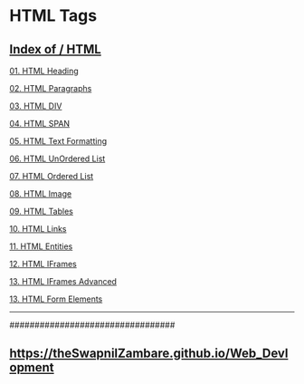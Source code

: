 # HTML Tags

##  <a href="https://theswapnilzambare.github.io/Web_Devlopment/HTML">Index of / HTML</a>


<a href="https://theswapnilzambare.github.io/Web_Devlopment/HTML/HTML_Tags/01_HTML_Headings.html" target="_blank" >01. HTML Heading</a>

<a href="https://theswapnilzambare.github.io/Web_Devlopment/HTML/HTML_Tags/02_HTML_Paragraphs.html" target="_blank" >02. HTML Paragraphs</a>

<a href="https://theswapnilzambare.github.io/Web_Devlopment/HTML/HTML_Tags/03_HTML_DIV_Tag.html" target="_blank" >03. HTML DIV</a>

<a href="https://theswapnilzambare.github.io/Web_Devlopment/HTML/HTML_Tags/04_HTML_SPAN_Tag.html" target="_blank" >04. HTML SPAN</a>

<a href="https://theswapnilzambare.github.io/Web_Devlopment/HTML/HTML_Tags/05_HTML_Text_Formatting.html" target="_blank" >05. HTML Text Formatting</a>

<a href="https://theswapnilzambare.github.io/Web_Devlopment/HTML/HTML_Tags/06_HTML_UnOrdered_List.html" target="_blank" >06. HTML UnOrdered List</a>

<a href="https://theswapnilzambare.github.io/Web_Devlopment/HTML/HTML_Tags/07_HTML_Ordered_List.html" target="_blank" >07. HTML Ordered List</a>

<a href="https://theswapnilzambare.github.io/Web_Devlopment/HTML/HTML_Tags/08_HTML_Images.html" target="_blank" >08. HTML Image</a>

<a href="https://theswapnilzambare.github.io/Web_Devlopment/HTML/HTML_Tags/09_HTML_Tables.html" target="_blank" >09. HTML Tables</a>

<a href="https://theswapnilzambare.github.io/Web_Devlopment/HTML/HTML_Tags/10_HTML_Links.html" target="_blank" >10. HTML Links</a>

<a href="https://theswapnilzambare.github.io/Web_Devlopment/HTML/HTML_Tags/11_HTML_Entities.html" target="_blank" >11. HTML Entities</a>

<a href="https://theswapnilzambare.github.io/Web_Devlopment/HTML/HTML_Tags/12_HTML_IFrames.html" target="_blank" >12. HTML IFrames</a>

<a href="https://theswapnilzambare.github.io/Web_Devlopment/HTML/HTML_Tags/12_HTML_IFrames.html" target="_blank" >13. HTML IFrames Advanced</a>

<a href="https://theswapnilzambare.github.io/Web_Devlopment/HTML/HTML_Tags/14_HTML_Form_Elements.html" target="_blank" >13. HTML Form Elements</a>



<hr>

#################################


## <a href="https://theswapnilzambare.github.io/Web_Devlopment">https://theSwapnilZambare.github.io/Web_Devlopment</a> 
